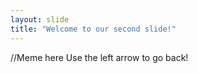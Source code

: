 ```yaml
---
layout: slide
title: "Welcome to our second slide!"
---
```

//Meme here
Use the left arrow to go back!
